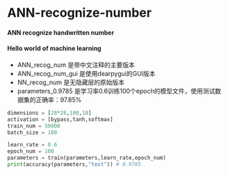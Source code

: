 # ANN-recognize-number
#### ANN recognize handwritten number
#### Hello world of machine learning

- ANN_recog_num 是带中文注释的主要版本
- ANN_recog_num_gui 是使用dearpygui的GUI版本
- NN_recog_num 是无隐藏层的原始版本
- parameters_0.9785 是学习率0.6训练100个epoch的模型文件，使用测试数据集的正确率：97.85%

```py
dimensions = [28*28,100,10]
activation = [bypass,tanh,softmax]
train_num = 50000
batch_size = 100

learn_rate = 0.6 
epoch_num = 100
parameters = train(parameters,learn_rate,epoch_num)
print(accuracy(parameters,"test")) # 0.9785
```
